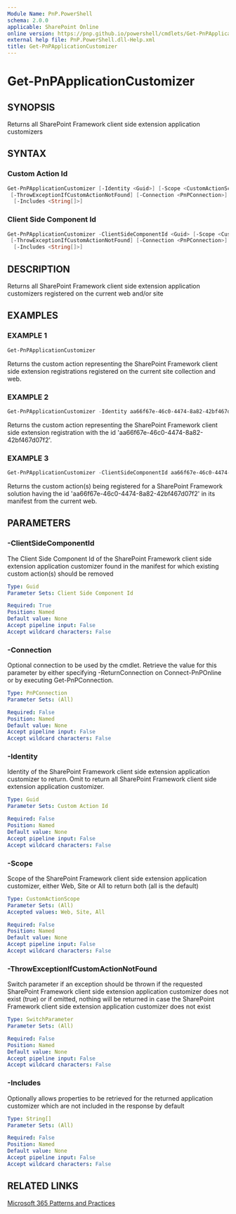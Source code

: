 ```yaml
---
Module Name: PnP.PowerShell
schema: 2.0.0
applicable: SharePoint Online
online version: https://pnp.github.io/powershell/cmdlets/Get-PnPApplicationCustomizer.html
external help file: PnP.PowerShell.dll-Help.xml
title: Get-PnPApplicationCustomizer
---
```

  
# Get-PnPApplicationCustomizer

## SYNOPSIS
Returns all SharePoint Framework client side extension application customizers

## SYNTAX

### Custom Action Id
```powershell
Get-PnPApplicationCustomizer [-Identity <Guid>] [-Scope <CustomActionScope>]
 [-ThrowExceptionIfCustomActionNotFound] [-Connection <PnPConnection>] 
  [-Includes <String[]>] 
```

### Client Side Component Id
```powershell
Get-PnPApplicationCustomizer -ClientSideComponentId <Guid> [-Scope <CustomActionScope>]
 [-ThrowExceptionIfCustomActionNotFound] [-Connection <PnPConnection>] 
  [-Includes <String[]>] 
```

## DESCRIPTION
Returns all SharePoint Framework client side extension application customizers registered on the current web and/or site

## EXAMPLES

### EXAMPLE 1
```powershell
Get-PnPApplicationCustomizer
```

Returns the custom action representing the SharePoint Framework client side extension registrations registered on the current site collection and web.

### EXAMPLE 2
```powershell
Get-PnPApplicationCustomizer -Identity aa66f67e-46c0-4474-8a82-42bf467d07f2
```

Returns the custom action representing the SharePoint Framework client side extension registration with the id 'aa66f67e-46c0-4474-8a82-42bf467d07f2'.

### EXAMPLE 3
```powershell
Get-PnPApplicationCustomizer -ClientSideComponentId aa66f67e-46c0-4474-8a82-42bf467d07f2 -Scope Web
```

Returns the custom action(s) being registered for a SharePoint Framework solution having the id 'aa66f67e-46c0-4474-8a82-42bf467d07f2' in its manifest from the current web.

## PARAMETERS

### -ClientSideComponentId
The Client Side Component Id of the SharePoint Framework client side extension application customizer found in the manifest for which existing custom action(s) should be removed

```yaml
Type: Guid
Parameter Sets: Client Side Component Id

Required: True
Position: Named
Default value: None
Accept pipeline input: False
Accept wildcard characters: False
```

### -Connection
Optional connection to be used by the cmdlet. Retrieve the value for this parameter by either specifying -ReturnConnection on Connect-PnPOnline or by executing Get-PnPConnection.

```yaml
Type: PnPConnection
Parameter Sets: (All)

Required: False
Position: Named
Default value: None
Accept pipeline input: False
Accept wildcard characters: False
```

### -Identity
Identity of the SharePoint Framework client side extension application customizer to return. Omit to return all SharePoint Framework client side extension application customizer.

```yaml
Type: Guid
Parameter Sets: Custom Action Id

Required: False
Position: Named
Default value: None
Accept pipeline input: False
Accept wildcard characters: False
```

### -Scope
Scope of the SharePoint Framework client side extension application customizer, either Web, Site or All to return both (all is the default)

```yaml
Type: CustomActionScope
Parameter Sets: (All)
Accepted values: Web, Site, All

Required: False
Position: Named
Default value: None
Accept pipeline input: False
Accept wildcard characters: False
```

### -ThrowExceptionIfCustomActionNotFound
Switch parameter if an exception should be thrown if the requested SharePoint Framework client side extension application customizer does not exist (true) or if omitted, nothing will be returned in case the SharePoint Framework client side extension application customizer does not exist

```yaml
Type: SwitchParameter
Parameter Sets: (All)

Required: False
Position: Named
Default value: None
Accept pipeline input: False
Accept wildcard characters: False
```

### -Includes
Optionally allows properties to be retrieved for the returned application customizer which are not included in the response by default

```yaml
Type: String[]
Parameter Sets: (All)

Required: False
Position: Named
Default value: None
Accept pipeline input: False
Accept wildcard characters: False
```

## RELATED LINKS

[Microsoft 365 Patterns and Practices](https://aka.ms/m365pnp)


